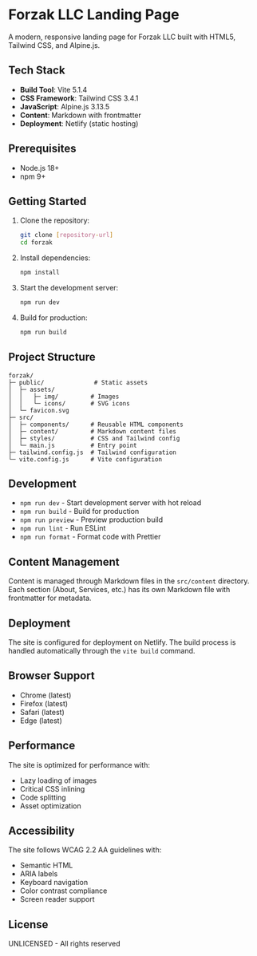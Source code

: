 # Forzak LLC Landing Page

A modern, responsive landing page for Forzak LLC built with HTML5, Tailwind CSS, and Alpine.js.

## Tech Stack

- **Build Tool**: Vite 5.1.4
- **CSS Framework**: Tailwind CSS 3.4.1
- **JavaScript**: Alpine.js 3.13.5
- **Content**: Markdown with frontmatter
- **Deployment**: Netlify (static hosting)

## Prerequisites

- Node.js 18+ 
- npm 9+

## Getting Started

1. Clone the repository:
   ```bash
   git clone [repository-url]
   cd forzak
   ```

2. Install dependencies:
   ```bash
   npm install
   ```

3. Start the development server:
   ```bash
   npm run dev
   ```

4. Build for production:
   ```bash
   npm run build
   ```

## Project Structure

```
forzak/
├─ public/              # Static assets
│  ├─ assets/
│  │   ├─ img/         # Images
│  │   └─ icons/       # SVG icons
│  └─ favicon.svg
├─ src/
│  ├─ components/      # Reusable HTML components
│  ├─ content/         # Markdown content files
│  ├─ styles/          # CSS and Tailwind config
│  └─ main.js          # Entry point
├─ tailwind.config.js  # Tailwind configuration
└─ vite.config.js      # Vite configuration
```

## Development

- `npm run dev` - Start development server with hot reload
- `npm run build` - Build for production
- `npm run preview` - Preview production build
- `npm run lint` - Run ESLint
- `npm run format` - Format code with Prettier

## Content Management

Content is managed through Markdown files in the `src/content` directory. Each section (About, Services, etc.) has its own Markdown file with frontmatter for metadata.

## Deployment

The site is configured for deployment on Netlify. The build process is handled automatically through the `vite build` command.

## Browser Support

- Chrome (latest)
- Firefox (latest)
- Safari (latest)
- Edge (latest)

## Performance

The site is optimized for performance with:
- Lazy loading of images
- Critical CSS inlining
- Code splitting
- Asset optimization

## Accessibility

The site follows WCAG 2.2 AA guidelines with:
- Semantic HTML
- ARIA labels
- Keyboard navigation
- Color contrast compliance
- Screen reader support

## License

UNLICENSED - All rights reserved 